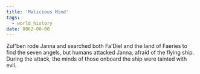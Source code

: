 ```yaml
---
title: 'Malicious Mind'
tags:
  - world_history
date: 0062-00-00
---
```

Zuf'ben rode Janna and searched both Fa'Diel and the land of Faeries to find the seven angels, but humans attacked Janna, afraid of the flying ship. During the attack, the minds of those onboard the ship were tainted with evil.